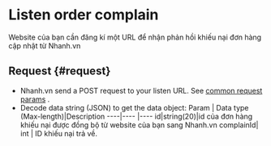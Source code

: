 # Listen order complain

Website của bạn cần đăng kí một URL để nhận phản hồi khiếu nại đơn hàng cập nhật từ Nhanh.vn

## Request {#request}

* Nhanh.vn send a POST request to your listen URL. See
  [common request params](https://developers.nhanh.vn/api.html#request)
  .
* Decode data string \(JSON\) to get the data object:
Param	| Data type (Max-length)|Description
----|---- |----
id|string(20)|id của đơn hàng khiếu nại được đồng bộ từ website của bạn sang Nhanh.vn
complainId| int | ID khiếu nại trả về.






